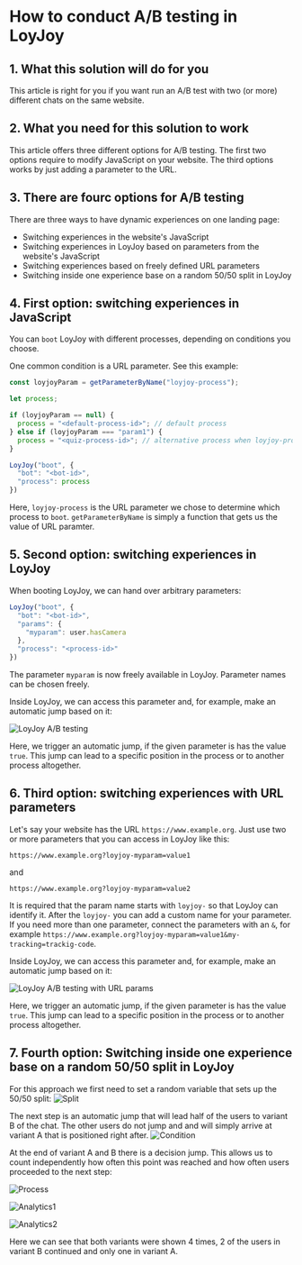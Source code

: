# How to conduct A/B testing in LoyJoy

## 1. What this solution will do for you

This article is right for you if you want run an A/B test with two (or more) different chats on the same website.

## 2. What you need for this solution to work

This article offers three different options for A/B testing. The first two options require to modify JavaScript on your website. The third options works by just adding a parameter to the URL.

## 3. There are fourc options for A/B testing

There are three ways to have dynamic experiences on one landing page:
- Switching experiences in the website's JavaScript
- Switching experiences in LoyJoy based on parameters from the website's JavaScript
- Switching experiences based on freely defined URL parameters
- Switching inside one experience base on a random 50/50 split in LoyJoy

## 4. First option: switching experiences in JavaScript

You can `boot` LoyJoy with different processes, depending on conditions you choose.

One common condition is a URL parameter. See this example:

```javascript
const loyjoyParam = getParameterByName("loyjoy-process");

let process;

if (loyjoyParam == null) {
  process = "<default-process-id>"; // default process
} else if (loyjoyParam === "param1") {
  process = "<quiz-process-id>"; // alternative process when loyjoy-process = param1
}

LoyJoy("boot", {
  "bot": "<bot-id>",
  "process": process
})
```

Here, `loyjoy-process` is the URL parameter we chose to determine which process to `boot`. `getParameterByName` is
simply a function that gets us the value of URL paramter.

## 5. Second option: switching experiences in LoyJoy

When booting LoyJoy, we can hand over arbitrary parameters:

```javascript
LoyJoy("boot", {
  "bot": "<bot-id>",
  "params": {
    "myparam": user.hasCamera
  },
  "process": "<process-id>"
})
```

The parameter `myparam` is now freely available in LoyJoy. Parameter names can be chosen freely.

Inside LoyJoy, we can access this parameter and, for example, make an automatic jump based on it:


![LoyJoy A/B testing](process-jump-condition.png "LoyJoy A/B testing")


Here, we trigger an automatic jump, if the given parameter is has the value `true`. This jump can lead
to a specific position in the process or to another process altogether.

## 6. Third option: switching experiences with URL parameters

Let's say your website has the URL `https://www.example.org`. Just use two or more parameters that you can access in LoyJoy like this:

`https://www.example.org?loyjoy-myparam=value1`

and

`https://www.example.org?loyjoy-myparam=value2`

It is required that the param name starts with `loyjoy-` so that LoyJoy can identify it. After the `loyjoy-` you can add a custom name for your parameter. If you need more than one parameter, connect the parameters with an `&`, for example `https://www.example.org?loyjoy-myparam=value1&my-tracking=trackig-code`.

Inside LoyJoy, we can access this parameter and, for example, make an automatic jump based on it:


![LoyJoy A/B testing with URL params](url-params.png "LoyJoy A/B testing with URL parameters")


Here, we trigger an automatic jump, if the given parameter is has the value `true`. This jump can lead
to a specific position in the process or to another process altogether.

## 7. Fourth option: Switching inside one experience base on a random 50/50 split in LoyJoy

For this approach we first need to set a random variable that sets up the 50/50 split:
![Split](split.png "Split")

The next step is an automatic jump that will lead half of the users to variant B of the chat. The other users do not jump and and will simply arrive at variant A that is positioned right after.
![Condition](condition.png "Condition")

At the end of variant A and B there is a decision jump. This allows us to count independently how often this point was reached and how often users proceeded to the next step:


![Process](process.png "process")



![Analytics1](analytics1.png "Analytics1")



![Analytics2](analytics2.png "Analytics2")


Here we can see that both variants were shown 4 times, 2 of the users in variant B continued and only one in variant A.
